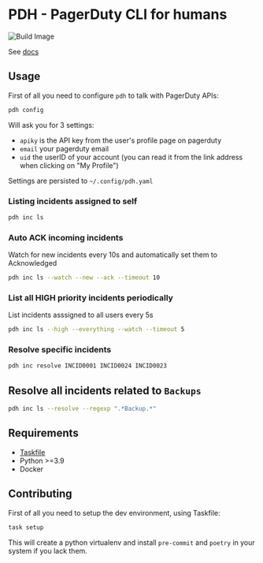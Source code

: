 # PDH - PagerDuty CLI for humans

![Build Image](https://github.com/mbovo/pdh/actions/workflows/build-image.yml/badge.svg)

See [docs](./docs)

## Usage

First of all you need to configure `pdh` to talk with PagerDuty APIs:

```bash
pdh config
```

Will ask you for 3 settings:

- `apiky` is the API key from the user's profile page on pagerduty
- `email` your pagerduty email
- `uid` the userID of your account (you can read it from the link address when clicking on "My Profile")

Settings are persisted to `~/.config/pdh.yaml`

### Listing incidents assigned to self

```bash
pdh inc ls
```

### Auto ACK incoming incidents

Watch for new incidents every 10s and automatically set them to Acknowledged

```bash
pdh inc ls --watch --new --ack --timeout 10
```

### List all HIGH priority incidents periodically

List incidents asssigned to all users every 5s

```bash
pdh inc ls --high --everything --watch --timeout 5
```

### Resolve specific incidents

```bash
pdh inc resolve INCID0001 INCID0024 INCID0023
```

## Resolve all incidents related to `Backups`

```bash
pdh inc ls --resolve --regexp ".*Backup.*"
```

## Requirements

- [Taskfile](https://taskfile.dev)
- Python >=3.9
- Docker

## Contributing

First of all you need to setup the dev environment, using Taskfile:

```bash
task setup
```

This will create a python virtualenv and install `pre-commit` and `poetry` in your system if you lack them.
